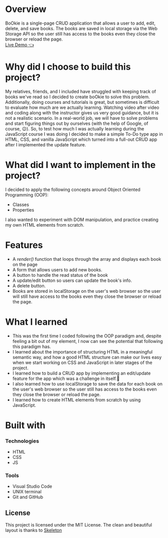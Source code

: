 
# Overview
BoOkie is a single-page CRUD application that allows a user to add, edit, delete, and save books. The books are saved in local storage via the Web Storage API so the user still has access to the books even they close the browser or reload the page.<br>
[Live Demo 👈](https://ikeronx.github.io/bookie_app/)

# Why did I choose to build this project?
My relatives, friends, and I included have struggled with keeping track of books we've read so I decided to create boOkie to solve this problem. Additionally, doing courses and tutorials is great, but sometimes is difficult to evaluate how much are we actually learning. Watching video after video and coding along with the instructor gives us very good guidance, but it is not a realistic scenario. In a real-world job, we will have to solve problems and start figuring things out by ourselves (with the help of Google, of course, 😉). So, to test how much I was actually learning during the JavaScript course I was doing I decided to make a simple To-Do type app in HTML, CSS, and vanilla JavaScript which turned into a full-out CRUD app after I implemented the update feature.

# What did I want to implement in the project?
I decided to apply the following concepts around Object Oriented Programming (OOP):
* Classes
* Properties

I also wanted to experiment with DOM manipulation, and practice creating my own HTML elements from scratch.

# Features
- A _render()_ function that loops through the array and displays each book on the page
- A form that allows users to add new books.
- A button to handle the read status of the book
- A update/edit button so users can update the book's info.
- A delete button.
- Books are stored in localStorage on the user's web browser so the user will still have access to the books even they close the browser or reload the page.

 # What I learned
- This was the first time I coded following the OOP paradigm and, despite feeling a bit out of my element, I now can see the potential that following this paradigm has.
- I learned about the importance of structuring HTML in a meaningful semantic way, and how a good HTML structure can make our lives easy when we start working on CSS and JavaScript in later stages of the project.
- I learned how to build a CRUD app by implementing an edit/update feature for the app which was a challenge in itself.😤
- I also learned how to use localStorage to save the data for each book on the user's web browser so the user still has access to the books even they close the browser or reload the page.
- I learned how to create HTML elements from scratch by using JavaScript. 

# Built with

### Technologies

* HTML
* CSS
* JS

### Tools

* Visual Studio Code
* UNIX terminal
* Git and GitHub


## License
This project is licensed under the MIT License.
The clean and beautiful layout is thanks to [Skeleton](http://getskeleton.com/)

